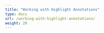 ```yaml
---
title: "Working with Highlight Annotations"
type: docs
url: /working-with-highlight-annotations/
weight: 20
---
```



